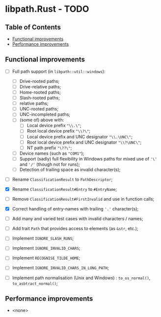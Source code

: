 # libpath.Rust - TODO <!-- omit in toc -->


## Table of Contents <!-- omit in toc -->

- [Functional improvements](#functional-improvements)
- [Performance improvements](#performance-improvements)


## Functional improvements

* [ ] Full path support (in `libpath::util::windows`):
  * [ ] Drive-rooted paths;
  * [ ] Drive-relative paths;
  * [ ] Home-rooted paths;
  * [ ] Slash-rooted paths;
  * [ ] relative paths;
  * [ ] UNC-rooted paths;
  * [ ] UNC-incompleted paths;
  * [ ] (some of) above with:
    * [ ] Local device prefix `"\\.\"`;
    * [ ] Root local device prefix `"\\?\"`;
    * [ ] Local device prefix and UNC designator `"\\.\UNC\"`;
    * [ ] Root local device prefix and UNC designator `"\\?\UNC\"`;
    * [ ] NT path prefix `"\??\"`;
  * [ ] Device names (such as `"COM1"`);
  * [ ] Support (sadly) full flexibility in Windows paths for mixed use of `'\'` and `'/'` (though not for runs);
  * [ ] Detection of trailing space as invalid character(s);
* [ ] Rename `ClassificationResult` to `PathDescriptor`;
* [x] Rename `ClassificationResult#Entry` to `#EntryName`;
* [ ] Remove `ClassificationResult#FirstInvalid` and use in function calls;
* [x] Correct handling of entry-names with trailing `'.'` character(s);
* [ ] Add many and varied test cases with invalid characters / names;
* [ ] Add trait `Path` that provides access to elements (as `&str`, etc.);
* [ ] Implement `IGNORE_SLASH_RUNS`;
* [ ] Implement `IGNORE_INVALID_CHARS`;
* [ ] Implement `RECOGNISE_TILDE_HOME`;
* [ ] Implement `IGNORE_INVALID_CHARS_IN_LONG_PATH`;
* [ ] Implement path normalisation (Unix and Windows) : `to_os_normal()`, `to_asbtract_normal()`;


## Performance improvements

* \<none>


<!-- ########################### end of file ########################### -->

